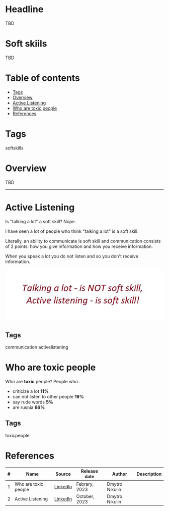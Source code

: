 # Headline
TBD

# Soft skiils
TBD 

# Table of contents
- [Tags](https://github.com/dimanikulin/dimanikulin/blob/main/SoftSkills.md#tags)
- [Overview](https://github.com/dimanikulin/dimanikulin/blob/main/SoftSkills.md#overview)
- [Active Listening](https://github.com/dimanikulin/dimanikulin/blob/main/SoftSkills.md#active-listening)
- [Who are toxic people](https://github.com/dimanikulin/dimanikulin/blob/main/SoftSkills.md#who-are-toxic-people)
- [References](https://github.com/dimanikulin/dimanikulin/blob/main/SoftSkills.md#references)

# Tags
softskills

# Overview
TBD 

---

# Active Listening
Is "talking a lot" a soft skill? Nope.

I have seen a lot of people who think "talking a lot" is a soft skill.

Literally, an ability to communicate is soft skill and communication consists of 2 points: how you give information and how you receive information.

When you speak a lot you do not listen and so you don't receive information.

<img src="./Images/ActiveListening.jpg" alt="ActiveListening.jpg" />

## Tags
communication activelistening

# Who are toxic people
Who are **toxic** people?
People who..

- criticize a lot **11%**
- can not listen to other people **19%**
- say rude words **5%**
- are rusnia **66%**

## Tags
toxicpeople

# References
| # | Name                 | Source                | Release date           |  Author                 | Description   |
| - | ---------------------|---------------------- |----------------------- | ----------------------- |:-------------:|
| 1 | Who are toxic people | [LinkedIn](https://www.linkedin.com/posts/dimanikulin_toxicpeople-activity-7026092332055707648-oYuV?utm_source=share&utm_medium=member_desktop) | Febrary, 2023 | Dmytro Nikulin | | 
| 2 | Active Listening     | [LinkedIn](https://www.linkedin.com/posts/dimanikulin_communication-softskills-activelistening-activity-6972809312763043840-Dv6D?utm_source=share&utm_medium=member_desktop) | October, 2023 | Dmytro Nikulin | |
